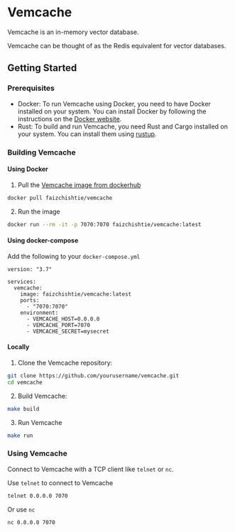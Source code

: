 # Vemcache

Vemcache is an in-memory vector database. 

Vemcache can be thought of as the Redis equivalent for vector databases.

## Getting Started

### Prerequisites

- Docker: To run Vemcache using Docker, you need to have Docker installed on your system. You can install Docker by following the instructions on the [Docker website](https://docs.docker.com/get-docker/).
- Rust: To build and run Vemcache, you need Rust and Cargo installed on your system. You can install them using [rustup](https://rustup.rs/).

### Building Vemcache

#### Using Docker

1. Pull the [Vemcache image from dockerhub](https://hub.docker.com/r/faizchishtie/vemcache)

```bash
docker pull faizchishtie/vemcache
```

2. Run the image

```bash
docker run --rm -it -p 7070:7070 faizchishtie/vemcache:latest
```

#### Using docker-compose

Add the following to your `docker-compose.yml`

```
version: "3.7"

services:
  vemcache:
    image: faizchishtie/vemcache:latest
    ports:
      - "7070:7070"
    environment:
      - VEMCACHE_HOST=0.0.0.0
      - VEMCACHE_PORT=7070
      - VEMCACHE_SECRET=mysecret
```

#### Locally

1. Clone the Vemcache repository:

```bash
git clone https://github.com/yourusername/vemcache.git
cd vemcache
```

2. Build Vemcache:

```bash
make build
```

3. Run Vemcache

```bash
make run
```

### Using Vemcache

Connect to Vemcache with a TCP client like `telnet` or `nc`.

Use `telnet` to connect to Vemcache

```bash
telnet 0.0.0.0 7070
```

Or use `nc`

```bash
nc 0.0.0.0 7070
```